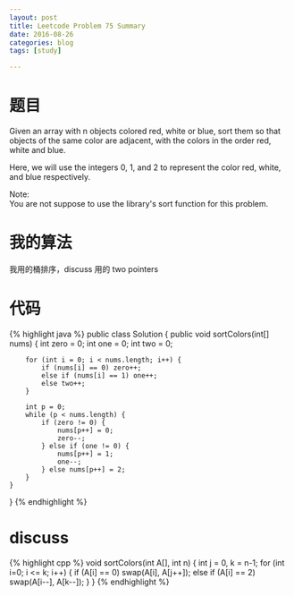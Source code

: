 ```yaml
---
layout: post
title: Leetcode Problem 75 Summary
date: 2016-08-26
categories: blog
tags: [study]

---
```


# 题目

Given an array with n objects colored red, white or blue, sort them so that objects of the same color are adjacent, with the colors in the order red, white and blue.

Here, we will use the integers 0, 1, and 2 to represent the color red, white, and blue respectively.

Note:  
You are not suppose to use the library's sort function for this problem.

# 我的算法

我用的桶排序，discuss 用的 two pointers

# 代码

{% highlight java %}
public class Solution {
    public void sortColors(int[] nums) {
        int zero = 0;
        int one = 0;
        int two = 0;
        
        for (int i = 0; i < nums.length; i++) {
            if (nums[i] == 0) zero++;
            else if (nums[i] == 1) one++;
            else two++;
        }
        
        int p = 0;
        while (p < nums.length) {
            if (zero != 0) {
                nums[p++] = 0;
                zero--;
            } else if (one != 0) {
                nums[p++] = 1;
                one--;
            } else nums[p++] = 2;
        }
    }
}
{% endhighlight %}

# discuss

{% highlight cpp %}
void sortColors(int A[], int n) {
    int j = 0, k = n-1;
    for (int i=0; i <= k; i++) {
        if (A[i] == 0)
            swap(A[i], A[j++]);
        else if (A[i] == 2)
            swap(A[i--], A[k--]);
    }
}
{% endhighlight %}